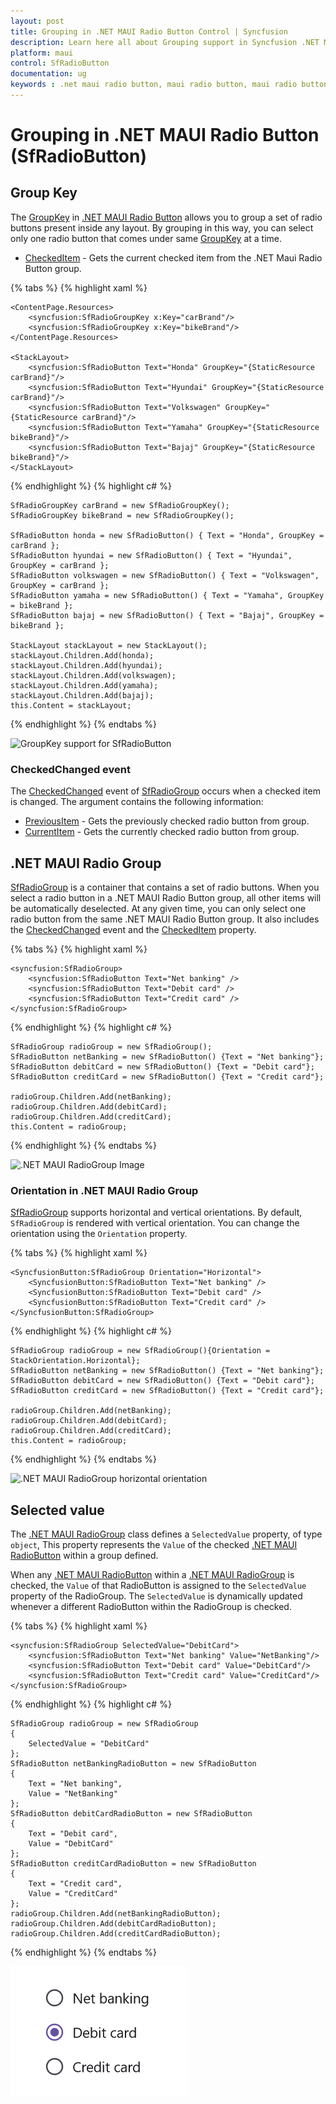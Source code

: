 ```yaml
---
layout: post
title: Grouping in .NET MAUI Radio Button Control | Syncfusion
description: Learn here all about Grouping support in Syncfusion .NET MAUI Radio Button (SfRadioButton) control and more.
platform: maui
control: SfRadioButton
documentation: ug 
keywords : .net maui radio button, maui radio button, maui radio button group, maui radio button grouping, maui radio group.
---
```


# Grouping in .NET MAUI Radio Button (SfRadioButton)

## Group Key

The [GroupKey](https://help.syncfusion.com/cr/maui/Syncfusion.Maui.Buttons.SfRadioButton.html#Syncfusion_Maui_Buttons_SfRadioButton_GroupKey) in [.NET MAUI Radio Button](https://help.syncfusion.com/cr/maui/Syncfusion.Maui.Buttons.SfRadioButton.html) allows you to group a set of radio buttons present inside any layout. By grouping in this way, you can select only one radio button that comes under same [GroupKey](https://help.syncfusion.com/cr/maui/Syncfusion.Maui.Buttons.SfRadioButton.html#Syncfusion_Maui_Buttons_SfRadioButton_GroupKey) at a time.

* [CheckedItem](https://help.syncfusion.com/cr/maui/Syncfusion.Maui.Buttons.SfRadioGroup.html#Syncfusion_Maui_Buttons_SfRadioGroup_CheckedItem) - Gets the current checked item from the .NET Maui Radio Button group.

{% tabs %}
{% highlight xaml %}

    <ContentPage.Resources>
        <syncfusion:SfRadioGroupKey x:Key="carBrand"/>
        <syncfusion:SfRadioGroupKey x:Key="bikeBrand"/>
    </ContentPage.Resources>

    <StackLayout>
        <syncfusion:SfRadioButton Text="Honda" GroupKey="{StaticResource carBrand}"/>
        <syncfusion:SfRadioButton Text="Hyundai" GroupKey="{StaticResource carBrand}"/>
        <syncfusion:SfRadioButton Text="Volkswagen" GroupKey="{StaticResource carBrand}"/>
        <syncfusion:SfRadioButton Text="Yamaha" GroupKey="{StaticResource bikeBrand}"/>
        <syncfusion:SfRadioButton Text="Bajaj" GroupKey="{StaticResource bikeBrand}"/>
    </StackLayout>

{% endhighlight %}
{% highlight c# %}

    SfRadioGroupKey carBrand = new SfRadioGroupKey();
    SfRadioGroupKey bikeBrand = new SfRadioGroupKey();

    SfRadioButton honda = new SfRadioButton() { Text = "Honda", GroupKey = carBrand };
    SfRadioButton hyundai = new SfRadioButton() { Text = "Hyundai", GroupKey = carBrand };
    SfRadioButton volkswagen = new SfRadioButton() { Text = "Volkswagen", GroupKey = carBrand };
    SfRadioButton yamaha = new SfRadioButton() { Text = "Yamaha", GroupKey = bikeBrand };
    SfRadioButton bajaj = new SfRadioButton() { Text = "Bajaj", GroupKey = bikeBrand };

    StackLayout stackLayout = new StackLayout();
    stackLayout.Children.Add(honda);
    stackLayout.Children.Add(hyundai);
    stackLayout.Children.Add(volkswagen);
    stackLayout.Children.Add(yamaha);
    stackLayout.Children.Add(bajaj);
    this.Content = stackLayout;

{% endhighlight %}
{% endtabs %}

![GroupKey support for SfRadioButton](Images/Grouping/groupkey.png)

### CheckedChanged event

The [CheckedChanged](https://help.syncfusion.com/cr/maui/Syncfusion.Maui.Buttons.SfRadioGroup.html#Syncfusion_Maui_Buttons_SfRadioGroup_CheckedChanged) event of [SfRadioGroup](https://help.syncfusion.com/cr/maui/Syncfusion.Maui.Buttons.SfRadioGroup.html) occurs when a checked item is changed. The argument contains the following information:

* [PreviousItem](https://help.syncfusion.com/cr/maui/Syncfusion.Maui.Buttons.CheckedChangedEventArgs.html#Syncfusion_Maui_Buttons_CheckedChangedEventArgs_PreviousItem) - Gets the previously checked radio button from group.
* [CurrentItem](https://help.syncfusion.com/cr/maui/Syncfusion.Maui.Buttons.CheckedChangedEventArgs.html#Syncfusion_Maui_Buttons_CheckedChangedEventArgs_CurrentItem) - Gets the currently checked radio button from group.

## .NET MAUI Radio Group

[SfRadioGroup](https://help.syncfusion.com/cr/maui/Syncfusion.Maui.Buttons.SfRadioGroup.html) is a container that contains a set of radio buttons. When you select a radio button in a .NET MAUI Radio Button group, all other items will be automatically deselected. At any given time, you can only select one radio button from the same .NET MAUI Radio Button group. It also includes the [CheckedChanged](https://help.syncfusion.com/cr/maui/Syncfusion.Maui.Buttons.SfRadioGroup.html#Syncfusion_Maui_Buttons_SfRadioGroup_CheckedChanged) event and the [CheckedItem](https://help.syncfusion.com/cr/maui/Syncfusion.Maui.Buttons.SfRadioGroup.html#Syncfusion_Maui_Buttons_SfRadioGroup_CheckedItem) property.

{% tabs %}
{% highlight xaml %}

    <syncfusion:SfRadioGroup>
        <syncfusion:SfRadioButton Text="Net banking" />
        <syncfusion:SfRadioButton Text="Debit card" />
        <syncfusion:SfRadioButton Text="Credit card" />
    </syncfusion:SfRadioGroup>

{% endhighlight %}
{% highlight c# %}

    SfRadioGroup radioGroup = new SfRadioGroup();
    SfRadioButton netBanking = new SfRadioButton() {Text = "Net banking"};
    SfRadioButton debitCard = new SfRadioButton() {Text = "Debit card"};
    SfRadioButton creditCard = new SfRadioButton() {Text = "Credit card"};

    radioGroup.Children.Add(netBanking);
    radioGroup.Children.Add(debitCard);
    radioGroup.Children.Add(creditCard);
    this.Content = radioGroup;

{% endhighlight %}
{% endtabs %}

![.NET MAUI RadioGroup Image](Images/Grouping/radiogroup.png)

### Orientation in .NET MAUI Radio Group

[SfRadioGroup](https://help.syncfusion.com/cr/maui/Syncfusion.Maui.Buttons.SfRadioGroup.html) supports horizontal and vertical orientations. By default, `SfRadioGroup` is rendered with vertical orientation. You can change the orientation using the `Orientation` property.

{% tabs %}
{% highlight xaml %}

    <SyncfusionButton:SfRadioGroup Orientation="Horizontal">
        <SyncfusionButton:SfRadioButton Text="Net banking" />
        <SyncfusionButton:SfRadioButton Text="Debit card" />
        <SyncfusionButton:SfRadioButton Text="Credit card" />
    </SyncfusionButton:SfRadioGroup>

{% endhighlight %}
{% highlight c# %}

    SfRadioGroup radioGroup = new SfRadioGroup(){Orientation = StackOrientation.Horizontal};
    SfRadioButton netBanking = new SfRadioButton() {Text = "Net banking"};
    SfRadioButton debitCard = new SfRadioButton() {Text = "Debit card"};
    SfRadioButton creditCard = new SfRadioButton() {Text = "Credit card"};

    radioGroup.Children.Add(netBanking);
    radioGroup.Children.Add(debitCard);
    radioGroup.Children.Add(creditCard);
    this.Content = radioGroup;

{% endhighlight %}
{% endtabs %}

![.NET MAUI RadioGroup horizontal orientation](Images/Grouping/radiogrouporientation.png)

## Selected value
The [.NET MAUI RadioGroup](https://help.syncfusion.com/cr/maui/Syncfusion.Maui.Buttons.SfRadioGroup.html) class defines a `SelectedValue` property, of type `object`, This property represents the `Value` of the checked [.NET MAUI RadioButton](https://help.syncfusion.com/cr/maui/Syncfusion.Maui.Buttons.SfRadioButton.html) within a group defined.

When any [.NET MAUI RadioButton](https://help.syncfusion.com/cr/maui/Syncfusion.Maui.Buttons.SfRadioButton.html) within a  [.NET MAUI RadioGroup](https://help.syncfusion.com/cr/maui/Syncfusion.Maui.Buttons.SfRadioGroup.html) is checked, the `Value` of that RadioButton is assigned to the `SelectedValue` property of the RadioGroup. The `SelectedValue` is dynamically updated whenever a different RadioButton within the RadioGroup is checked.

{% tabs %}
{% highlight xaml %}

	<syncfusion:SfRadioGroup SelectedValue="DebitCard">
		<syncfusion:SfRadioButton Text="Net banking" Value="NetBanking"/>
		<syncfusion:SfRadioButton Text="Debit card" Value="DebitCard"/>
		<syncfusion:SfRadioButton Text="Credit card" Value="CreditCard"/>
	</syncfusion:SfRadioGroup>

{% endhighlight %}
{% highlight c# %}

	SfRadioGroup radioGroup = new SfRadioGroup
	{
		SelectedValue = "DebitCard"
	};
	SfRadioButton netBankingRadioButton = new SfRadioButton
	{
		Text = "Net banking",
		Value = "NetBanking"
	};
	SfRadioButton debitCardRadioButton = new SfRadioButton
	{
		Text = "Debit card",
		Value = "DebitCard"
	};
	SfRadioButton creditCardRadioButton = new SfRadioButton
	{
		Text = "Credit card",
		Value = "CreditCard"
	};
	radioGroup.Children.Add(netBankingRadioButton);
	radioGroup.Children.Add(debitCardRadioButton);
	radioGroup.Children.Add(creditCardRadioButton);

{% endhighlight %}
{% endtabs %}

![.NET MAUI Radio Button SelectedValue](Images/Grouping/selectedvalue.png)
